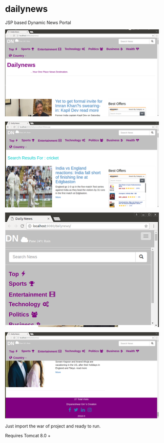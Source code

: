 # dailynews
JSP based Dynamic News Portal









![alt text](https://github.com/dnyaneshwargiri/dailynews/blob/master/1.png)




![alt text](https://github.com/dnyaneshwargiri/dailynews/blob/master/2.png)




![alt text](https://github.com/dnyaneshwargiri/dailynews/blob/master/3.png)




![alt text](https://github.com/dnyaneshwargiri/dailynews/blob/master/4.png)


Just import the war of project and ready to run.

Requires Tomcat 8.0 +
